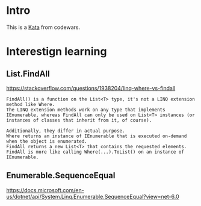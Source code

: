 ﻿# Intro

This is a [Kata](https://www.codewars.com/kata/523a86aa4230ebb5420001e1) from codewars.

# Interestign learning

## List.FindAll

https://stackoverflow.com/questions/1938204/linq-where-vs-findall 

```
FindAll() is a function on the List<T> type, it's not a LINQ extension method like Where. 
The LINQ extension methods work on any type that implements IEnumerable, whereas FindAll can only be used on List<T> instances (or instances of classes that inherit from it, of course).

Additionally, they differ in actual purpose. 
Where returns an instance of IEnumerable that is executed on-demand when the object is enumerated. 
FindAll returns a new List<T> that contains the requested elements. 
FindAll is more like calling Where(...).ToList() on an instance of IEnumerable.
```

## Enumerable.SequenceEqual

https://docs.microsoft.com/en-us/dotnet/api/System.Linq.Enumerable.SequenceEqual?view=net-6.0